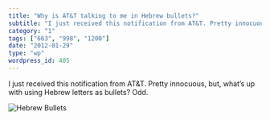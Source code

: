```yaml
---
title: "Why is AT&T talking to me in Hebrew bullets?"
subtitle: "I just received this notification from AT&T. Pretty innocuous, but, what’s up with using Hebrew lett..."
category: "1"
tags: ["663", "998", "1200"]
date: "2012-01-29"
type: "wp"
wordpress_id: 405
---
```

I just received this notification from AT&T. Pretty innocuous, but, what’s up with using Hebrew letters as bullets? Odd.

![Hebrew Bullets](https://i0.wp.com/salas.com/wp-content/uploads/2012/01/c2586-hebrew20bullets.png?resize=564%2C131&ssl=1)